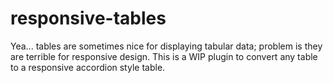 # responsive-tables
Yea... tables are sometimes nice for displaying tabular data; problem is they are terrible for responsive design. This is a WIP plugin to convert any table to a responsive accordion style table.
